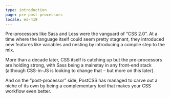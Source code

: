 ```yaml
---
type: introduction
page: pre-post-processors
locale: es-419
---
```


Pre-processors like Sass and Less were the vanguard of “CSS 2.0”. At a time where the language itself could seem pretty stagnant, they introduced new features like variables and nesting by introducing a compile step to the mix. 

More than a decade later, CSS itself is catching up but the pre-processors are holding strong, with Sass being a mainstay in any front-end stack (although CSS-in-JS is looking to change that – but more on this later). 

And on the “post-processor” side, PostCSS has managed to carve out a niche of its own by being a complementary tool that makes your CSS workflow even better.